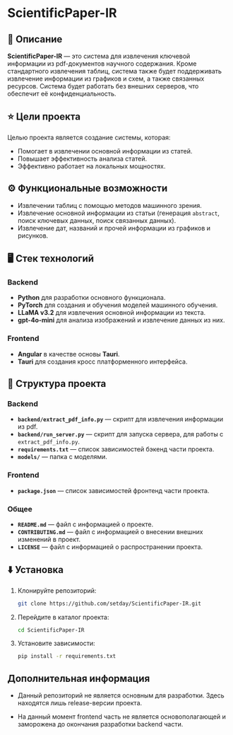 # ScientificPaper-IR

## 📖 Описание

**ScientificPaper-IR** — это система для извлечения ключевой информации из pdf-документов научного содержания. Кроме стандартного извлечения таблиц, система также будет поддерживать извлечение информации из графиков и схем, а также связанных ресурсов.
Система будет работать без внешних серверов, что обеспечит её конфиденциальность.

## ⭐️ Цели проекта

Целью проекта является создание системы, которая:

- Помогает в извлечении основной информации из статей.
- Повышает эффективность анализа статей.
- Эффективно работает на локальных мощностях.

## ⚙️ Функциональные возможности

- Извлечении таблиц с помощью методов машинного зрения.
- Извлечение основной информации из статьи (генерация `abstract`, поиск ключевых данных, поиск связанных данных).
- Извлечение дат, названий и прочей информации из графиков и рисунков.

## 🖥️ Стек технологий

### Backend
- **Python** для разработки основного функционала.
- **PyTorch** для создания и обучения моделей машинного обучения.
- **LLaMA v3.2** для извлечения основной информации из текста.
- **gpt-4o-mini** для анализа изображений и извлечение данных из них.

### Frontend
- **Angular** в качестве основы **Tauri**.
- **Tauri** для создания кросс платформенного интерфейса.

## 🔧 Структура проекта

### Backend
- **`backend/extract_pdf_info.py`** — скрипт для извлечения информации из pdf.
- **`backend/run_server.py`** — скрипт для запуска сервера, для работы с `extract_pdf_info.py`.
- **`requirements.txt`** — список зависимостей бэкенд части проекта.
- **`models/`** — папка с моделями.

### Frontend
- **`package.json`** — список зависимостей фронтенд части проекта.

### Общее
- **`README.md`** — файл с информацией о проекте.
- **`CONTRIBUTING.md`** — файл с информацией о внесении внешних изменений в проект.
- **`LICENSE`** — файл с информацией о распространении проекта.

## ⬇️ Установка

1. Клонируйте репозиторий:
   ```bash
   git clone https://github.com/setday/ScientificPaper-IR.git
2. Перейдите в каталог проекта:
    ```bash
    cd ScientificPaper-IR
3. Установите зависимости:
    ```bash
    pip install -r requirements.txt

## Дополнительная информация

- Данный репозиторий не является основным для разработки. Здесь находятся лишь release-версии проекта. 

- На данный момент frontend часть не является основополагающей и заморожена до окончания разработки backend части.
